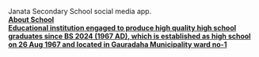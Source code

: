 Janata Secondary School social media app. <br>
<b><u>About School<br>
Educational institution engaged to produce high quality high school graduates since BS 2024 (1967 AD), which is established as high school on 26 Aug 1967 and located in Gauradaha Municipality ward no-1 
